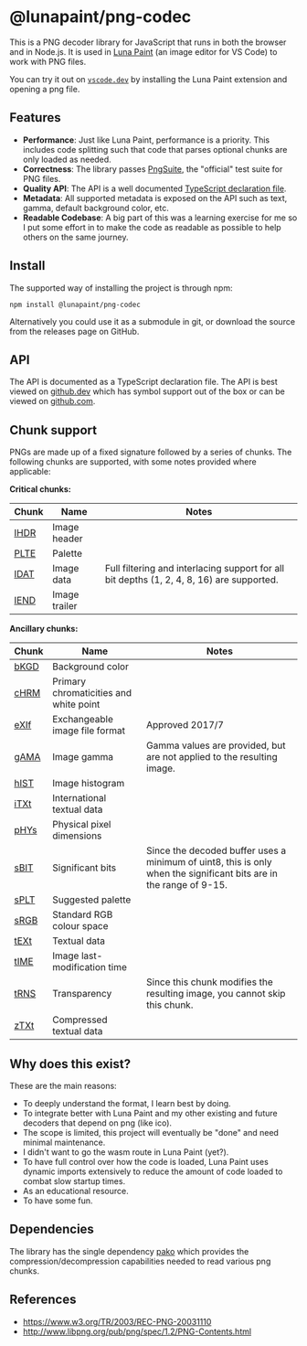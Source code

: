 # @lunapaint/png-codec

This is a PNG decoder library for JavaScript that runs in both the browser and in Node.js. It is used in [Luna Paint](https://marketplace.visualstudio.com/items?itemName=Tyriar.luna-paint) (an image editor for VS Code) to work with PNG files.

You can try it out on [`vscode.dev`](https://vscode.dev/) by installing the Luna Paint extension and opening a png file.


## Features

- **Performance**: Just like Luna Paint, performance is a priority. This includes code splitting such that code that parses optional chunks are only loaded as needed.
- **Correctness**: The library passes [PngSuite](http://www.schaik.com/pngsuite/), the "official" test suite for PNG files.
- **Quality API**: The API is a well documented [TypeScript declaration file](https://github.dev/lunapaint/png-codec/blob/main/typings/api.d.ts).
- **Metadata**: All supported metadata is exposed on the API such as text, gamma, default background color, etc.
- **Readable Codebase**: A big part of this was a learning exercise for me so I put some effort in to make the code as readable as possible to help others on the same journey.


## Install

The supported way of installing the project is through npm:

```
npm install @lunapaint/png-codec
```

Alternatively you could use it as a submodule in git, or download the source from the releases page on GitHub.


## API

The API is documented as a TypeScript declaration file. The API is best viewed on [github.dev](https://github.dev/lunapaint/png-codec/blob/main/typings/api.d.ts) which has symbol support out of the box or can be viewed on [github.com](https://github.com/lunapaint/png-codec/blob/main/typings/api.d.ts).


## Chunk support

PNGs are made up of a fixed signature followed by a series of chunks. The following chunks are supported, with some notes provided where applicable:

**Critical chunks:**

| Chunk   | Name          | Notes
|---------|---------------|-------
| [IHDR]  | Image header  |
| [PLTE]  | Palette       |
| [IDAT]  | Image data    | Full filtering and interlacing support for all bit depths (1, 2, 4, 8, 16) are supported.
| [IEND]  | Image trailer |

**Ancillary chunks:**

| Chunk   | Name                                   | Notes
|---------|----------------------------------------|-------
| [bKGD]  | Background color                       |
| [cHRM]  | Primary chromaticities and white point |
| [eXIf]  | Exchangeable image file format         | Approved 2017/7
| [gAMA]  | Image gamma                            | Gamma values are provided, but are not applied to the resulting image.
| [hIST]  | Image histogram                        |
| [iTXt]  | International textual data             |
| [pHYs]  | Physical pixel dimensions              |
| [sBIT]  | Significant bits                       | Since the decoded buffer uses a minimum of uint8, this is only when the significant bits are in the range of 9-15.
| [sPLT]  | Suggested palette                      |
| [sRGB]  | Standard RGB colour space              |
| [tEXt]  | Textual data                           |
| [tIME]  | Image last-modification time           |
| [tRNS]  | Transparency                           | Since this chunk modifies the resulting image, you cannot skip this chunk.
| [zTXt]  | Compressed textual data                |


## Why does this exist?

These are the main reasons:

- To deeply understand the format, I learn best by doing.
- To integrate better with Luna Paint and my other existing and future decoders that depend on png (like ico).
- The scope is limited, this project will eventually be "done" and need minimal maintenance.
- I didn't want to go the wasm route in Luna Paint (yet?).
- To have full control over how the code is loaded, Luna Paint uses dynamic imports extensively to reduce the amount of code loaded to combat slow startup times.
- As an educational resource.
- To have some fun.


## Dependencies

The library has the single dependency [pako](https://github.com/nodeca/pako) which provides the compression/decompression capabilities needed to read various png chunks.


## References

- https://www.w3.org/TR/2003/REC-PNG-20031110
- http://www.libpng.org/pub/png/spec/1.2/PNG-Contents.html


[IHDR]: https://www.w3.org/TR/2003/REC-PNG-20031110/#11IHDR
[PLTE]: https://www.w3.org/TR/2003/REC-PNG-20031110/#11PLTE
[IDAT]: https://www.w3.org/TR/2003/REC-PNG-20031110/#11IDAT
[IEND]: https://www.w3.org/TR/2003/REC-PNG-20031110/#11IEND

[bKGD]: https://www.w3.org/TR/2003/REC-PNG-20031110/#11bKGD
[cHRM]: https://www.w3.org/TR/2003/REC-PNG-20031110/#11cHRM
[eXIf]: http://ftp-osl.osuosl.org/pub/libpng/documents/proposals/eXIf/png-proposed-eXIf-chunk-2017-06-15.html#C.eXIf
[gAMA]: https://www.w3.org/TR/2003/REC-PNG-20031110/#11gAMA
[hIST]: https://www.w3.org/TR/2003/REC-PNG-20031110/#11hIST
[iTXt]: https://www.w3.org/TR/2003/REC-PNG-20031110/#11iTXt
[pHYs]: https://www.w3.org/TR/2003/REC-PNG-20031110/#11pHYs
[sBIT]: https://www.w3.org/TR/2003/REC-PNG-20031110/#11sBIT
[sPLT]: https://www.w3.org/TR/2003/REC-PNG-20031110/#11sPLT
[sRGB]: https://www.w3.org/TR/2003/REC-PNG-20031110/#11sRGB
[tEXt]: https://www.w3.org/TR/2003/REC-PNG-20031110/#11tEXt
[tIME]: https://www.w3.org/TR/2003/REC-PNG-20031110/#11tIME
[tRNS]: https://www.w3.org/TR/2003/REC-PNG-20031110/#11tRNS
[zTXt]: https://www.w3.org/TR/2003/REC-PNG-20031110/#11zTXt

